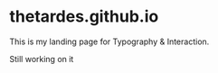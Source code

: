 # thetardes.github.io
This is my landing page for Typography &amp; Interaction.

Still working on it
